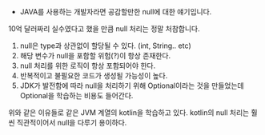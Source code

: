 * JAVA를 사용하는 개발자라면 공감할만한 null에 대한 얘기입니다.

10억 달러짜리 실수였다고 했을 만큼 null 처리는 정말 처참합니다.
1. null은 type과 상관없이 할당될 수 있다. (int, String.. etc)
2. 해당 변수가 null을 포함할 위험(?)이 항상 존재한다.
3. null 처리를 위한 로직이 항상 포함되어야 한다.
4. 반복적이고 불필요한 코드가 생성될 가능성이 높다.
5. JDK가 발전함에 따라 null을 처리하기 위해 Optional이라는 것을 만들었는데 Optional을 학습하는 비용도 들어간다.

위와 같은 이유들로 같은 JVM 계열의 kotlin을 학습하고 있다. kotlin의 null 처리는 훨씬 직관적이어서 null을 다루기 용이하다.